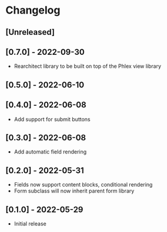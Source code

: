 # Changelog

## [Unreleased]

## [0.7.0] - 2022-09-30

- Rearchitect library to be built on top of the Phlex view library

## [0.5.0] - 2022-06-10

## [0.4.0] - 2022-06-08

- Add support for submit buttons

## [0.3.0] - 2022-06-08

- Add automatic field rendering

## [0.2.0] - 2022-05-31

- Fields now support content blocks, conditional rendering
- Form subclass will now inherit parent form library

## [0.1.0] - 2022-05-29

- Initial release
